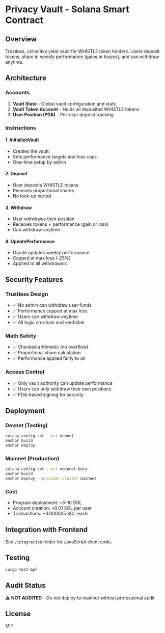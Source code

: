 # Privacy Vault - Solana Smart Contract

## Overview
Trustless, collective yield vault for WHISTLE token holders. Users deposit tokens, share in weekly performance (gains or losses), and can withdraw anytime.

## Architecture

### Accounts
1. **Vault State** - Global vault configuration and stats
2. **Vault Token Account** - Holds all deposited WHISTLE tokens
3. **User Position (PDA)** - Per-user deposit tracking

### Instructions

#### 1. InitializeVault
- Creates the vault
- Sets performance targets and loss caps
- One-time setup by admin

#### 2. Deposit
- User deposits WHISTLE tokens
- Receives proportional shares
- No lock-up period

#### 3. Withdraw
- User withdraws their position
- Receives tokens + performance (gain or loss)
- Can withdraw anytime

#### 4. UpdatePerformance
- Oracle updates weekly performance
- Capped at max loss (-25%)
- Applied to all withdrawals

## Security Features

### Trustless Design
- ✅ No admin can withdraw user funds
- ✅ Performance capped at max loss
- ✅ Users can withdraw anytime
- ✅ All logic on-chain and verifiable

### Math Safety
- ✅ Checked arithmetic (no overflow)
- ✅ Proportional share calculation
- ✅ Performance applied fairly to all

### Access Control
- ✅ Only vault authority can update performance
- ✅ Users can only withdraw their own positions
- ✅ PDA-based signing for security

## Deployment

### Devnet (Testing)
```bash
solana config set --url devnet
anchor build
anchor deploy
```

### Mainnet (Production)
```bash
solana config set --url mainnet-beta
anchor build
anchor deploy --provider.cluster mainnet
```

### Cost
- Program deployment: ~5-10 SOL
- Account creation: ~0.01 SOL per user
- Transactions: ~0.000005 SOL each

## Integration with Frontend

See `/integration` folder for JavaScript client code.

## Testing

```bash
cargo test-bpf
```

## Audit Status
⚠️ **NOT AUDITED** - Do not deploy to mainnet without professional audit

## License
MIT

